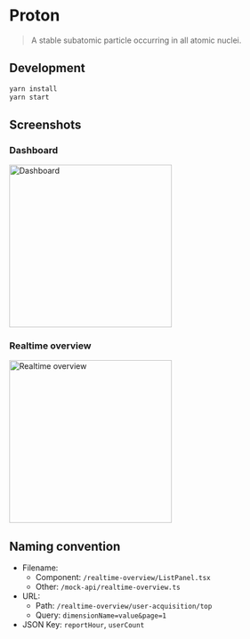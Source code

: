 # Proton

> A stable subatomic particle occurring in all atomic nuclei.

## Development

```bash
yarn install
yarn start
```

## Screenshots

### Dashboard

<img src="https://github.com/jizhang/proton-fe/assets/939254/79cd9555-b123-47bf-b52b-d33b448aecfe" alt="Dashboard" width="292">

### Realtime overview

<img src="https://github.com/jizhang/proton-fe/assets/939254/ff8c367a-d33b-43b9-8f66-07280da9c333" alt="Realtime overview" width="292">

## Naming convention

-   Filename:
    -   Component: `/realtime-overview/ListPanel.tsx`
    -   Other: `/mock-api/realtime-overview.ts`
-   URL:
    -   Path: `/realtime-overview/user-acquisition/top`
    -   Query: `dimensionName=value&page=1`
-   JSON Key: `reportHour`, `userCount`
